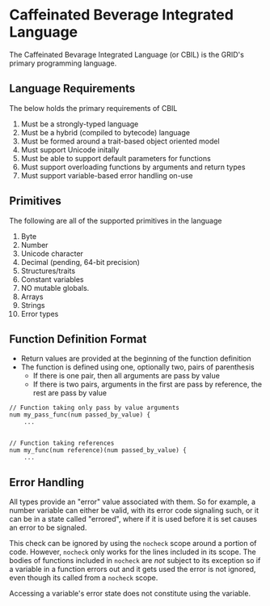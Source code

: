 # Caffeinated Beverage Integrated Language 
The Caffeinated Bevarage Integrated Language (or CBIL) is the GRID's primary 
programming language.

## Language Requirements
The below holds the primary requirements of CBIL

1. Must be a strongly-typed language
2. Must be a hybrid (compiled to bytecode) language
3. Must be formed around a trait-based object oriented model
4. Must support Unicode initally
5. Must be able to support default parameters for functions
6. Must support overloading functions by arguments and return types
7. Must support variable-based error handling on-use


## Primitives
The following are all of the supported primitives in the language

1. Byte
2. Number 
3. Unicode character
4. Decimal (pending, 64-bit precision)
5. Structures/traits
6. Constant variables
7. NO mutable globals.
8. Arrays
9. Strings
10. Error types

## Function Definition Format
* Return values are provided at the beginning of the function definition
* The function is defined using one, optionally two, pairs of parenthesis
  * If there is one pair, then all arguments are pass by value
  * If there is two pairs, arguments in the first are pass by reference, the rest are pass by value

```
// Function taking only pass by value arguments
num my_pass_func(num passed_by_value) {
    ...


// Function taking references
num my_func(num reference)(num passed_by_value) {
    ...
```

## Error Handling
All types provide an "error" value associated with them. So for example, a 
number variable can either be valid, with its error code signaling such, or it
can be in a state called "errored", where if it is used before it is set causes
an error to be signaled. 

This check can be ignored by using the `nocheck` scope around a portion of code.
However, `nocheck` only works for the lines included in its scope. The bodies of 
functions included in `nocheck` are *not* subject to its exception so if a 
variable in a function errors out and it gets used the error is not ignored, 
even though its called from a `nocheck` scope.

Accessing a variable's error state does not constitute using the variable.
